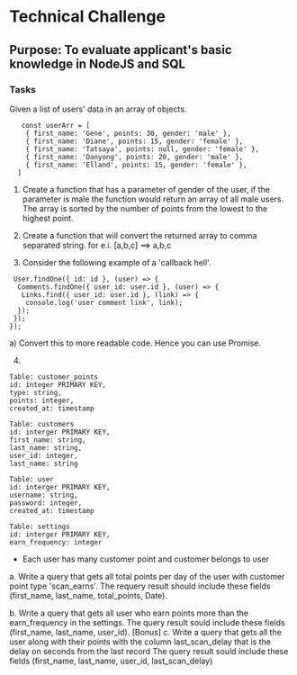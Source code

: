 
# Technical Challenge

## Purpose: To evaluate applicant's basic knowledge in NodeJS and SQL

### Tasks

Given a list of users' data in an array of objects. 

```
   const userArr = [
    { first_name: 'Gene', points: 30, gender: 'male' },
    { first_name: 'Diane', points: 15, gender: 'female' },
    { first_name: 'Tatsaya', points: null, gender: 'female' },
    { first_name: 'Danyong', points: 20, gender: 'male' },
    { first_name: 'Elland', points: 15, gender: 'female' },
  ] 
```
1. Create a function that has a parameter of gender of the user, if the parameter is male the function would return an array of all male users. The array is sorted by the number of points from the lowest to the highest point.

2. Create a function that will convert the returned array to comma separated string.
for e.i. [a,b,c] ==> a,b,c


3. Consider the following example of a 'callback hell'.

  ```
   User.findOne({ id: id }, (user) => {
    Comments.findOne({ user_id: user.id }, (user) => {
     Links.find({ user_id: user.id }, (link) => {
      console.log('user comment link', link);
    });
   }); 
  });
  ```
  
  a) Convert this to more readable code. Hence you can use Promise.
  
  
 4. 
  ```
  Table: customer_points
  id: integer PRIMARY KEY,
  type: string,
  points: integer,
  created_at: timestamp
  
  Table: customers
  id: interger PRIMARY KEY,
  first_name: string,
  last_name: string,
  user_id: integer,
  last_name: string
  
  Table: user
  id: interger PRIMARY KEY,
  username: string,
  password: integer,
  created_at: timestamp
  
  Table: settings
  id: interger PRIMARY KEY,
  earn_frequency: integer
  ```
  - Each user has many customer point and customer belongs to user
  
  a. Write a query that gets all total points per day of the user with customer point type 'scan_earns'.
    The requery result should include these fields (first_name, last_name, total_points, Date).
    
  b. Write a query that gets all user who earn points more than the earn_frequency in the settings. 
    The query result sould include these fields (first_name, last_name, user_id).
  [Bonus]
  c. Write a query that gets all the user along with their points with the column last_scan_delay that is the delay on seconds from the last record 
    The query result sould include these fields (first_name, last_name, user_id, last_scan_delay)
